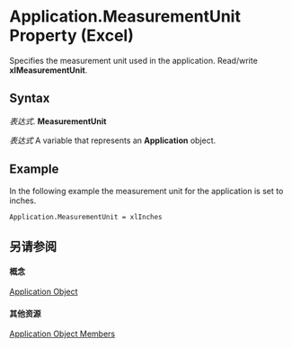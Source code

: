
# Application.MeasurementUnit Property (Excel)

Specifies the measurement unit used in the application. Read/write  **xlMeasurementUnit**.


## Syntax

 _表达式_. **MeasurementUnit**

 _表达式_ A variable that represents an **Application** object.


## Example

In the following example the measurement unit for the application is set to inches.


```
Application.MeasurementUnit = xlInches
```


## 另请参阅


#### 概念


[Application Object](19b73597-5cf9-4f56-8227-b5211f657f6f.md)
#### 其他资源


[Application Object Members](http://msdn.microsoft.com/library/4cb9ca42-8d07-cc9c-2d80-4eb9a5921e1e%28Office.15%29.aspx)